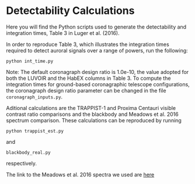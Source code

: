 # Detectability Calculations

Here you will find the Python scripts used to generate the detectability and integration times, Table 3 in Luger et al. (2016).

In order to reproduce Table 3, which illustrates the integration times required to detect auroral signals over a range of powers, run the following:

```
python int_time.py
```

Note: The default coronagraph design ratio is 1.0e-10, the value adopted for both the LUVOIR and the HabEX columns in Table 3.  To compute the integration times for ground-based coronagraphic telescope configurations, the coronagraph design ratio parameter can be changed in the file ```coronagraph_inputs.py```.

Aditional calculations are the TRAPPIST-1 and Proxima Centauri visible contrast ratio comparisons and the blackbody and Meadows et al. 2016 spectrum comparison.  These calculations can be reproduced by running

```
python trappist_est.py
```

and

```
blackbody_real.py
```

respectively.

The link to the Meadows et al. 2016 spectra we used are
[here](http://vpl.astro.washington.edu/spectra/stellar/proxcen.htm)

